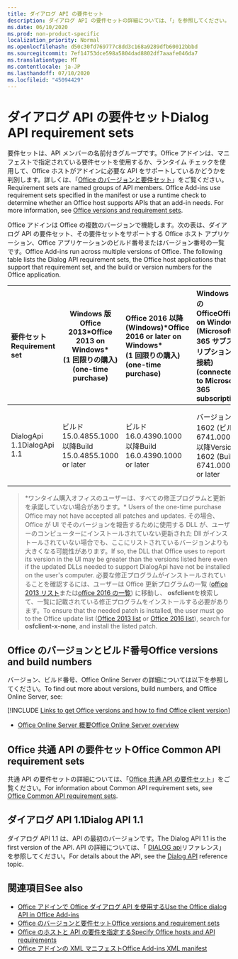```yaml
---
title: ダイアログ API の要件セット
description: ダイアログ API の要件セットの詳細については、「」を参照してください。
ms.date: 06/10/2020
ms.prod: non-product-specific
localization_priority: Normal
ms.openlocfilehash: d50c30fd769777c8dd3c168a9289dfb60012bbbd
ms.sourcegitcommit: 7ef14753dce598a5804dad8802df7aaafe046da7
ms.translationtype: MT
ms.contentlocale: ja-JP
ms.lasthandoff: 07/10/2020
ms.locfileid: "45094429"
---
```

# <a name="dialog-api-requirement-sets"></a><span data-ttu-id="57d9e-103">ダイアログ API の要件セット</span><span class="sxs-lookup"><span data-stu-id="57d9e-103">Dialog API requirement sets</span></span>

<span data-ttu-id="57d9e-p101">要件セットは、API メンバーの名前付きグループです。Office アドインは、マニフェストで指定されている要件セットを使用するか、ランタイム チェックを使用して、Office ホストがアドインに必要な API をサポートしているかどうかを判別します。詳しくは、「[Office のバージョンと要件セット](../../develop/office-versions-and-requirement-sets.md)」をご覧ください。</span><span class="sxs-lookup"><span data-stu-id="57d9e-p101">Requirement sets are named groups of API members. Office Add-ins use requirement sets specified in the manifest or use a runtime check to determine whether an Office host supports APIs that an add-in needs. For more information, see [Office versions and requirement sets](../../develop/office-versions-and-requirement-sets.md).</span></span>

<span data-ttu-id="57d9e-p102">Office アドインは Office の複数のバージョンで機能します。次の表は、ダイアログ API の要件セット、その要件セットをサポートする Office ホスト アプリケーション、Office アプリケーションのビルド番号またはバージョン番号の一覧です。</span><span class="sxs-lookup"><span data-stu-id="57d9e-p102">Office Add-ins run across multiple versions of Office. The following table lists the Dialog API requirement sets, the Office host applications that support that requirement set, and the build or version numbers for the Office application.</span></span>

|  <span data-ttu-id="57d9e-109">要件セット</span><span class="sxs-lookup"><span data-stu-id="57d9e-109">Requirement set</span></span>  | <span data-ttu-id="57d9e-110">Windows 版 Office 2013\*</span><span class="sxs-lookup"><span data-stu-id="57d9e-110">Office 2013 on Windows\*</span></span><br><span data-ttu-id="57d9e-111">(1 回限りの購入)</span><span class="sxs-lookup"><span data-stu-id="57d9e-111">(one-time purchase)</span></span> | <span data-ttu-id="57d9e-112">Office 2016 以降 (Windows)\*</span><span class="sxs-lookup"><span data-stu-id="57d9e-112">Office 2016 or later on Windows\*</span></span><br><span data-ttu-id="57d9e-113">(1 回限りの購入)</span><span class="sxs-lookup"><span data-stu-id="57d9e-113">(one-time purchase)</span></span>   | <span data-ttu-id="57d9e-114">Windows での Office</span><span class="sxs-lookup"><span data-stu-id="57d9e-114">Office on Windows</span></span><br><span data-ttu-id="57d9e-115">(Microsoft 365 サブスクリプションに接続)</span><span class="sxs-lookup"><span data-stu-id="57d9e-115">(connected to Microsoft 365 subscription)</span></span> |  <span data-ttu-id="57d9e-116">iPad 上の Office</span><span class="sxs-lookup"><span data-stu-id="57d9e-116">Office on iPad</span></span><br><span data-ttu-id="57d9e-117">(Microsoft 365 サブスクリプションに接続)</span><span class="sxs-lookup"><span data-stu-id="57d9e-117">(connected to Microsoft 365 subscription)</span></span>  |  <span data-ttu-id="57d9e-118">Mac 上の Office</span><span class="sxs-lookup"><span data-stu-id="57d9e-118">Office on Mac</span></span><br><span data-ttu-id="57d9e-119">(Microsoft 365 サブスクリプションに接続)</span><span class="sxs-lookup"><span data-stu-id="57d9e-119">(connected to Microsoft 365 subscription)</span></span>  | <span data-ttu-id="57d9e-120">Office on the web</span><span class="sxs-lookup"><span data-stu-id="57d9e-120">Office on the web</span></span>  |  <span data-ttu-id="57d9e-121">Office Online Server</span><span class="sxs-lookup"><span data-stu-id="57d9e-121">Office Online Server</span></span>  |
|:-----|-----|:-----|:-----|:-----|:-----|:-----|:-----|
| <span data-ttu-id="57d9e-122">DialogApi 1.1</span><span class="sxs-lookup"><span data-stu-id="57d9e-122">DialogApi 1.1</span></span>  | <span data-ttu-id="57d9e-123">ビルド 15.0.4855.1000 以降</span><span class="sxs-lookup"><span data-stu-id="57d9e-123">Build 15.0.4855.1000 or later</span></span> | <span data-ttu-id="57d9e-124">ビルド 16.0.4390.1000 以降</span><span class="sxs-lookup"><span data-stu-id="57d9e-124">Build 16.0.4390.1000 or later</span></span> | <span data-ttu-id="57d9e-125">バージョン 1602 (ビルド 6741.0000) 以降</span><span class="sxs-lookup"><span data-stu-id="57d9e-125">Version 1602 (Build 6741.0000) or later</span></span> | <span data-ttu-id="57d9e-126">1.22 以降</span><span class="sxs-lookup"><span data-stu-id="57d9e-126">1.22 or later</span></span> | <span data-ttu-id="57d9e-127">15.20 以降</span><span class="sxs-lookup"><span data-stu-id="57d9e-127">15.20 or later</span></span>| <span data-ttu-id="57d9e-128">2017 年 1 月</span><span class="sxs-lookup"><span data-stu-id="57d9e-128">January 2017</span></span> | <span data-ttu-id="57d9e-129">バージョン 1608 (ビルド 7601.6800) 以降</span><span class="sxs-lookup"><span data-stu-id="57d9e-129">Version 1608 (Build 7601.6800) or later</span></span>|

><span data-ttu-id="57d9e-130">\*ワンタイム購入オフィスのユーザーは、すべての修正プログラムと更新を承諾していない場合があります。</span><span class="sxs-lookup"><span data-stu-id="57d9e-130">\* Users of the one-time purchase Office may not have accepted all patches and updates.</span></span> <span data-ttu-id="57d9e-131">その場合、Office が UI でそのバージョンを報告するために使用する DLL が、ユーザーのコンピューターにインストールされていない更新された Dll がインストールされていない場合でも、ここにリストされているバージョンよりも大きくなる可能性があります。</span><span class="sxs-lookup"><span data-stu-id="57d9e-131">If so, the DLL that Office uses to report its version in the UI may be greater than the versions listed here even if the updated DLLs needed to support DialogApi have not be installed on the user's computer.</span></span> <span data-ttu-id="57d9e-132">必要な修正プログラムがインストールされていることを確認するには、ユーザーは Office 更新プログラムの一覧 ([office 2013 リスト](/officeupdates/msp-files-office-2013)または[office 2016 の一覧](/officeupdates/msp-files-office-2016)) に移動し、 **osfclient**を検索して、一覧に記載されている修正プログラムをインストールする必要があります。</span><span class="sxs-lookup"><span data-stu-id="57d9e-132">To ensure that the needed patch is installed, the user must go to the Office update list ([Office 2013 list](/officeupdates/msp-files-office-2013) or [Office 2016 list](/officeupdates/msp-files-office-2016)), search for **osfclient-x-none**, and install the listed patch.</span></span>

## <a name="office-versions-and-build-numbers"></a><span data-ttu-id="57d9e-133">Office のバージョンとビルド番号</span><span class="sxs-lookup"><span data-stu-id="57d9e-133">Office versions and build numbers</span></span>

<span data-ttu-id="57d9e-134">バージョン、ビルド番号、Office Online Server の詳細については以下を参照してください。</span><span class="sxs-lookup"><span data-stu-id="57d9e-134">To find out more about versions, build numbers, and Office Online Server, see:</span></span>

[!INCLUDE [Links to get Office versions and how to find Office client version](../../includes/links-get-office-versions-builds.md)]
- [<span data-ttu-id="57d9e-135">Office Online Server 概要</span><span class="sxs-lookup"><span data-stu-id="57d9e-135">Office Online Server overview</span></span>](/officeonlineserver/office-online-server-overview)

## <a name="office-common-api-requirement-sets"></a><span data-ttu-id="57d9e-136">Office 共通 API の要件セット</span><span class="sxs-lookup"><span data-stu-id="57d9e-136">Office Common API requirement sets</span></span>

<span data-ttu-id="57d9e-137">共通 API の要件セットの詳細については、「[Office 共通 API の要件セット](office-add-in-requirement-sets.md)」をご覧ください。</span><span class="sxs-lookup"><span data-stu-id="57d9e-137">For information about Common API requirement sets, see [Office Common API requirement sets](office-add-in-requirement-sets.md).</span></span>

## <a name="dialog-api-11"></a><span data-ttu-id="57d9e-138">ダイアログ API 1.1</span><span class="sxs-lookup"><span data-stu-id="57d9e-138">Dialog API 1.1</span></span>

<span data-ttu-id="57d9e-139">ダイアログ API 1.1 は、API の最初のバージョンです。</span><span class="sxs-lookup"><span data-stu-id="57d9e-139">The Dialog API 1.1 is the first version of the API.</span></span> <span data-ttu-id="57d9e-140">API の詳細については、「 [DIALOG api](/javascript/api/office/office.ui)リファレンス」を参照してください。</span><span class="sxs-lookup"><span data-stu-id="57d9e-140">For details about the API, see the [Dialog API](/javascript/api/office/office.ui) reference topic.</span></span>

## <a name="see-also"></a><span data-ttu-id="57d9e-141">関連項目</span><span class="sxs-lookup"><span data-stu-id="57d9e-141">See also</span></span>

- [<span data-ttu-id="57d9e-142">Office アドインで Office ダイアログ API を使用する</span><span class="sxs-lookup"><span data-stu-id="57d9e-142">Use the Office dialog API in Office Add-ins</span></span>](../../develop/dialog-api-in-office-add-ins.md)
- [<span data-ttu-id="57d9e-143">Office のバージョンと要件セット</span><span class="sxs-lookup"><span data-stu-id="57d9e-143">Office versions and requirement sets</span></span>](../../develop/office-versions-and-requirement-sets.md)
- [<span data-ttu-id="57d9e-144">Office のホストと API の要件を指定する</span><span class="sxs-lookup"><span data-stu-id="57d9e-144">Specify Office hosts and API requirements</span></span>](../../develop/specify-office-hosts-and-api-requirements.md)
- [<span data-ttu-id="57d9e-145">Office アドインの XML マニフェスト</span><span class="sxs-lookup"><span data-stu-id="57d9e-145">Office Add-ins XML manifest</span></span>](../../develop/add-in-manifests.md)
